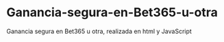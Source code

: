 # Ganancia-segura-en-Bet365-u-otra
Ganancia segura en Bet365 u otra, realizada en html y JavaScript

